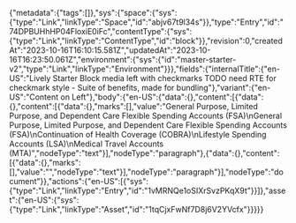 {"metadata":{"tags":[]},"sys":{"space":{"sys":{"type":"Link","linkType":"Space","id":"abjv67t9l34s"}},"type":"Entry","id":"74DPBUHhHP04FloxiE0iFc","contentType":{"sys":{"type":"Link","linkType":"ContentType","id":"block"}},"revision":0,"createdAt":"2023-10-16T16:10:15.581Z","updatedAt":"2023-10-16T16:23:50.061Z","environment":{"sys":{"id":"master-starter-v2","type":"Link","linkType":"Environment"}}},"fields":{"internalTitle":{"en-US":"Lively Starter Block media left with checkmarks TODO need RTE for checkmark style - Suite of benefits, made for bundling"},"variant":{"en-US":"Content on Left"},"body":{"en-US":{"data":{},"content":[{"data":{},"content":[{"data":{},"marks":[],"value":"General Purpose, Limited Purpose, and Dependent Care Flexible Spending Accounts (FSA)\nGeneral Purpose, Limited Purpose, and Dependent Care Flexible Spending Accounts (FSA)\nContinuation of Health Coverage (COBRA)\nLifestyle Spending Accounts (LSA)\nMedical Travel Accounts (MTA)","nodeType":"text"}],"nodeType":"paragraph"},{"data":{},"content":[{"data":{},"marks":[],"value":"","nodeType":"text"}],"nodeType":"paragraph"}],"nodeType":"document"}},"actions":{"en-US":[{"sys":{"type":"Link","linkType":"Entry","id":"1vMRNQe1oSIXrSvzPKqX9t"}}]},"asset":{"en-US":{"sys":{"type":"Link","linkType":"Asset","id":"1tqCjxFwNf7D8j6V2YVcfx"}}}}}